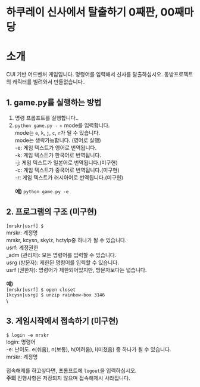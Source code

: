 # 하쿠레이 신사에서 탈출하기 0째판, 00째마당

# 소개
 CUI 기반 어드벤처 게임입니다.
 명령어를 입력해서 신사를 탈출하십시오.
 동방프로젝트의 캐릭터를 빌려와서 만들없습니다..

## 1. game.py를 실행하는 방법
 1. 명령 프롬프트를 실행합니다..
 2. ``python game.py -`` + mode를 입력합니다.\
 mode는 ``e``, ``k``, ``j``, ``c``, ``r``가 될 수 있습니다. \
 mode는 생략가능합니다. (영어로 실행)\
 -e: 게임 텍스트가 영어로 번역됩니다.\
 -k: 게임 텍스트가 한국어로 번역됩니다.\
 -j: 게임 텍스트가 일본어로 번역됩니다.(미구현)\
 -c: 게임 텍스트가 중국어로 번역됩니다.(미구현)\
 -r: 게임 텍스트가 러시아어로 번역됩니다.(미구현)\
 \
 **예)** ``python game.py -e``

## 2. 프로그램의 구조 (미구현)
 ``[mrskr|usrf] $ ``\
 mrskr: 계정명\
   mrskr, kcysn, skyiz, hctylp중 하나가 될 수 있습니다.\
 usrf: 계정권한\
   \_adm (관리자): 모든 명령어를 입력할 수 있습니다.\
   usrg (방문자): 제한된 명령어를 입력할 수 있습니다.\
   usrf (권한자): 명령어가 제한되어있지만, 방문자보다는 넓습니다.\
 \
 **예)**\
 ``[mrskr|usrf] $ open closet``\
 ``[kcysn|usrg] $ unzip rainbow-box 3146``\
 \
## 3. 게임시작에서 접속하기 (미구현)
 ``$ login -e mrskr``\
 login: 명령어\
 -e: 난이도. e(쉬움), n(보통), h(어려움), l(미쳤음) 중 하나가 될 수 있습니다.\
 mrskr: 계정명\
 \
 접속해제를 하고싶다면, 프롬프트에 ``logout``을 입력하십시오.\
 **주의** 진행사항은 저장되지 않으며 접속해제시 사라집니다.
